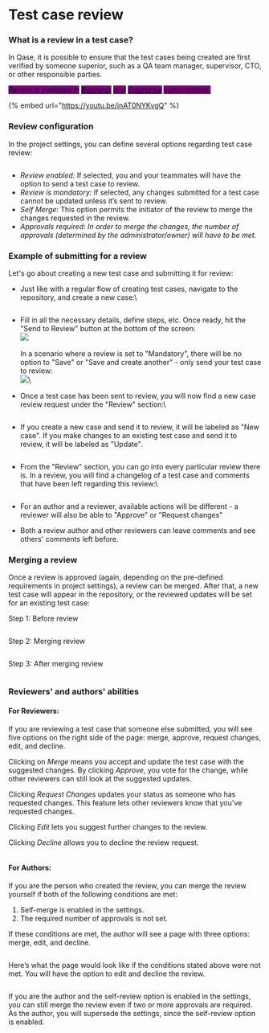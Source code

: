 # Test case review

### What is a review in a test case?

In Qase, it is possible to ensure that the test cases being created are first verified by someone superior, such as a QA team manager, supervisor, CTO, or other responsible parties.&#x20;

_<mark style="background-color:purple;">Review is available in</mark>_ [_<mark style="background-color:purple;">Business</mark>_](https://help.qase.io/en/articles/5563727-business-plan) _<mark style="background-color:purple;">and</mark>_ [_<mark style="background-color:purple;">Enterprise</mark>_](https://help.qase.io/en/articles/6640055-enterprise-plan) _<mark style="background-color:purple;">subscriptions.</mark>_

{% embed url="https://youtu.be/inAT0NYKvgQ" %}

### Review configuration

In the project settings, you can define several options regarding test case review:

<figure><img src="https://downloads.intercomcdn.com/i/o/609559905/86d52d438bc3802945719c4f/image.png" alt=""><figcaption></figcaption></figure>

* _Review enabled:_ If selected, you and your teammates will have the option to send a test case to review.
* _Review is mandatory:_ If selected, any changes submitted for a test case cannot be updated unless it’s sent to review.
* _Self Merge:_ This option permits the initiator of the review to merge the changes requested in the review.
* _Approvals required: In order to merge the changes, the number of approvals (determined by the administrator/owner) will have to be met._

### Example of submitting for a review

Let's go about creating a new test case and submitting it for review:

*   Just like with a regular flow of creating test cases, navigate to the repository, and create a new case:\




    <figure><img src="https://qase.intercom-attachments-7.com/i/o/595240857/054db9e52a2145f32bfe651c/zbf9Z4dGst0oRK-kPfwG836WU-R9sMnc7BKZ2KAJcB8Q1VLv229GtAUAeoI1x5rlZzsmvh3GbMbvc6JgHIZYqiK3HJoLFTk_-ZaG7OR6f_aOLSCEIz74DFa-3vuDKGS_VAsbBSZucHAdxJNlvoh3DYZ2-Cp2DGbct7pnUlNRw5kwxBY_8hVR3NukeQ" alt=""><figcaption></figcaption></figure>
* Fill in all the necessary details, define steps, etc. Once ready, hit the "Send to Review" button at the bottom of the screen:\
  [![](https://qase.intercom-attachments-7.com/i/o/595240864/2e4f4f448df47e2b471597d1/bbRkOBn9DieZKBz4GYdzqLViv-DSNs5ashV\_j3Nhb-qpM4W8oK3-h4fj-e84N46SKlSy\_a1EQl1WWOyhmEDEFMtrhEn8YM\_I3\_F8GT3ozO7AuilDRNI9c49hkf0nWTzVVMqPZ\_NHgI4HretH331efGMxgXO5T2W-tGNMr\_OIlAjYEjXvmfsLS2iyNQ)](https://qase.intercom-attachments-7.com/i/o/595240864/2e4f4f448df47e2b471597d1/bbRkOBn9DieZKBz4GYdzqLViv-DSNs5ashV\_j3Nhb-qpM4W8oK3-h4fj-e84N46SKlSy\_a1EQl1WWOyhmEDEFMtrhEn8YM\_I3\_F8GT3ozO7AuilDRNI9c49hkf0nWTzVVMqPZ\_NHgI4HretH331efGMxgXO5T2W-tGNMr\_OIlAjYEjXvmfsLS2iyNQ)\
  \
  In a scenario where a review is set to "Mandatory", there will be no option to "Save" or "Save and create another" - only send your test case to review:\
  [![](https://qase.intercom-attachments-7.com/i/o/595240874/45803deff9f8cb9729dec6a5/8dtTHBq7jxOQJDKpqJICIg4n4OmVhs6dedOPxQJtr6QNSD5skas1f0Bq5wc-g38KSORhPnT6anhHQNyMYPBCI-77GDCvgLFoB-Mi4VLXGcytBtJiqy\_yrvHfQfXwRH9uSY\_8PxXPf6ZoomXAR-QBBtjkdciPsoFGgAvvgAXauZtEn0BZtGGDNCXaoA)](https://qase.intercom-attachments-7.com/i/o/595240874/45803deff9f8cb9729dec6a5/8dtTHBq7jxOQJDKpqJICIg4n4OmVhs6dedOPxQJtr6QNSD5skas1f0Bq5wc-g38KSORhPnT6anhHQNyMYPBCI-77GDCvgLFoB-Mi4VLXGcytBtJiqy\_yrvHfQfXwRH9uSY\_8PxXPf6ZoomXAR-QBBtjkdciPsoFGgAvvgAXauZtEn0BZtGGDNCXaoA)\

*   Once a test case has been sent to review, you will now find a new case review request under the "Review" section:\




    <figure><img src="https://qase.intercom-attachments-7.com/i/o/595240886/89fe0c6355809220a86815ce/vR4hjwZBx2ikfYBZdQv88kW7KVsXP1VVQqsua2GCS-VGnLenhXWyVui44I20hIR27psOn6nacjCHOvtRK1Yq2cF1mjA941EjD1j8u28buleVh3eEsugJpoUlnPIjS7E4WXzXGf9UF-75SiAwAM7cF-e_o4pDlTPMuDsxFi1Gn2Bwo0ByRM9sB1OFGw" alt=""><figcaption></figcaption></figure>
* If you create a new case and send it to review, it will be labeled as "New case". If you make changes to an existing test case and send it to review, it will be labeled as "Update".

<figure><img src="https://qase.intercom-attachments-7.com/i/o/595240895/492a7f72af4a37d12c19bdfa/qjEx4A2lsfzZyN189VG_gnJZCrLmVfd0qihDY7Gylu6BrxjuWlLqltFTiVVlV1MyMQwRqLQCgA8nuvyhmcxjoBCUermTvS4G9owRIZdj0iJA5HH0oj168Pl8JwGg4VaEKQDj6tMAHszWD9puEhq4FQEjamkTwinQsgoagaFNhYNcKI6Ui1noU6BaPw" alt=""><figcaption></figcaption></figure>

*   From the "Review" section, you can go into every particular review there is. In a review, you will find a changelog of a test case and comments that have been left regarding this review:\




    <figure><img src="https://qase.intercom-attachments-7.com/i/o/595240906/45e91eb0a837fa0874a225e7/TJHrnC--JPFKmJ1E0Ry5354X0SgaGvQIlmJvmUUZwj_JddzBahGxpMyK90GOYwPnXscN_ZwdBlL-yv2EU2P1kEke5ttcAMdm59NsAuUd1HI8IfbXpYABuj0PMhanP51qLF1R4gsDZSi8O9ClpHQrRBBHDXA9Wy0cktyxS9n91BjIzwtl8csNlzJ2-w" alt=""><figcaption></figcaption></figure>
* For an author and a reviewer, available actions will be different - a reviewer will also be able to "Approve" or "Request changes"
* Both a review author and other reviewers can leave comments and see others' comments left before.

### Merging a review

Once a review is approved (again, depending on the pre-defined requirements in project settings), a review can be merged. After that, a new test case will appear in the repository, or the reviewed updates will be set for an existing test case:

Step 1: Before review

<figure><img src="https://qase.intercom-attachments-7.com/i/o/595241060/658561fd4c02be8b8e81d49a/xE1K-6AwN9GninL6suxlsU8-zzeIEgCv14mOFGhnKAGvChC4ANjMoUlC59r151r3hrmrXCxcChvnZPxq4MBs1jbpkUTOBo88D3ZsB_cXQxdgQV-7Le--AGkOVh4_T2idSYDPtYPdF28Hkfg8TagyBTfHVMlpry7zIGZkPKnFpNKWKWH3dOMv86U17Q" alt=""><figcaption></figcaption></figure>

Step 2: Merging review

<figure><img src="https://qase.intercom-attachments-7.com/i/o/595241238/9dcd37aede8f99cbd191fbad/MZ6XPjtbOURPRKzqHoJTo8ThzQEF2rLot_DP-rBopKxFOVUJgBxIZJdb8m1KxkfuFatHw3LtH9-GtQSdlYZE569EwKtgTSXZqzsWKlthRuixxXUT6yvt70OXzFkF6nb2eSMlVia_3Ny1jacDG2uT4pubCjgL-QCc1PMRsK3QeW3NkYcfWi_Y6MXavQ" alt=""><figcaption></figcaption></figure>

Step 3: After merging review

<figure><img src="https://qase.intercom-attachments-7.com/i/o/595241254/bddb1cec35d5b35384457936/xc-Id9-7revssNlLzWAvD-v5FpHykwCaful5NEyWQYlNeCUn4_G82JYdZmPk_V09KP8TF2En1kD6rbnPcEZbm3KcDmXMcXvnK330lfvynF-aQ08tEQp5_lL8ok4j6zCleORmOeMaX_SXu3iRNk-LZGhS-WNyaJ_0-Cvj6Mr2PBwdTbvJxAaIcvoAyQ" alt=""><figcaption></figcaption></figure>

### Reviewers' and authors' abilities

#### **For Reviewers:**

If you are reviewing a test case that someone else submitted, you will see five options on the right side of the page: merge, approve, request changes, edit, and decline.

Clicking on _Merge_ means you accept and update the test case with the suggested changes. By clicking _Approve_, you vote for the change, while other reviewers can still look at the suggested updates.

Clicking _Request Changes_ updates your status as someone who has requested changes. This feature lets other reviewers know that you've requested changes.

Clicking _Edit_ lets you suggest further changes to the review.

Clicking _Decline_ allows you to decline the review request.

<figure><img src="https://qase.intercom-attachments-7.com/i/o/595241261/12f4770819e4ddea308ceffc/o-uTDw32sjmWCgMlS4pjD7toh-P_V_H1tfDYxIHiWBh7cUVihkrDWL0GLQB3IgPCB1g5YYKKlz-QaJbwqVEtsCTT447QNH1po9-t1TeDvfwPfnO4_2sEERAuHVK3iIQIbP3jky_T8VgSUZ9mtk9emFwBiW7RJSzFdQhNw3GSwcRgSry4x_RV7fA2bQ" alt=""><figcaption></figcaption></figure>

#### **For Authors:**

If you are the person who created the review, you can merge the review yourself if both of the following conditions are met:

1. Self-merge is enabled in the settings.
2. The required number of approvals is not set.

If these conditions are met, the author will see a page with three options: merge, edit, and decline.

<figure><img src="https://qase.intercom-attachments-7.com/i/o/595241277/79ff6ee8bb4e09701c600252/uTqpKjdgGcCiNpNZp4fuwps3TV0xjnOS912HER3eNEYvS-l7EJRNC1AQRd61n-EQ-TnRsJ1NtIg-76Z4kTMgJYWNg5c_SuRPjGKNuYNCjeCwHjfBuovhBMOIIIjUsJoM-fW-IrjtsVWnLa0k5LCccfzeZg-56WdoGwNVhQDIseGx91UMqE6tS9NprA" alt=""><figcaption></figcaption></figure>

Here’s what the page would look like if the conditions stated above were not met. You will have the option to edit and decline the review.

<figure><img src="https://qase.intercom-attachments-7.com/i/o/595241291/405d41993a8e5ba88cb4fe16/e7S7V3FsR3e6sVDL7PKLFmQ2rLaCLWYgLahq_8bF6C9_dj5hlDp7DNq6cuThF32mC-7M8QUn5qCh0nxJzuIyxuGO34wpwqJp8zXBGVOUdC41nuXebICoaycLEmAqYUYvUralc2IFcTaYipTojkHoyRX07qLX6u2MkevIbaWnB3xOEpynsMdGi7HZ1Q" alt=""><figcaption></figcaption></figure>

If you are the author and the self-review option is enabled in the settings, you can still merge the review even if two or more approvals are required. As the author, you will supersede the settings, since the self-review option is enabled.
